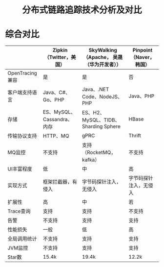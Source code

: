<h1 align = "center">分布式链路追踪技术分析及对比</h1>

#  综合对比

|                 | Zipkin（Twitter，美国）    | SkyWalking（Apache， 吴晟 （华为开发者）） | Pinpoint（Naver，韩国） |
| --------------- | -------------------------- | ------------------------------------------ | ----------------------- |
| OpenTracing兼容 | 是                         | 是                                         | 否                      |
| 客户端支持语言  | Java、C#、Go、PHP          | Java、.NET Code、NodeJS、PHP               | Java、PHP               |
| 存储            | ES、MySQL、Cassandra、内存 | ES、H2、MySQL、TIDB、Sharding Sphere       | HBase                   |
| 传输协议支持    | HTTP、MQ                   | gPRC                                       | Thrift                  |
| MQ监控          | 不支持                     | 支持（RocketMQ，kafka）                    | 不支持                  |
| UI丰富程度      | 低                         | 中                                         | 高                      |
| 实现方式        | 框架拦截器，有侵入         | 字节码探针注入，无侵入                     | 字节码探针注入，无侵入  |
| 扩展性          | 高                         | 中                                         | 若                      |
| Trace查询       | 支持                       | 支持                                       | 不支持                  |
| 告警            | 不支持                     | 支持                                       | 支持                    |
| 性能损失        | 一般                       | 低                                         | 高                      |
| 全局调用统计    | 不支持                     | 支持                                       | 支持                    |
| JVM监控         | 不支持                     | 支持                                       | 支持                    |
| Star数          | 15.4k                      | 19.4k                                      | 12.2k                   |

